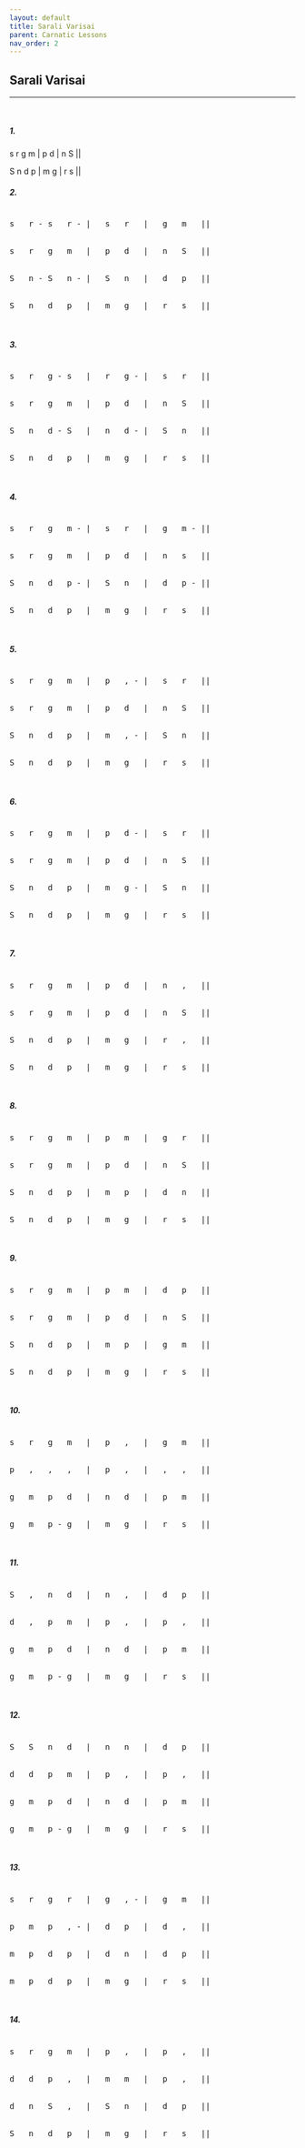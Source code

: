 ```yaml
---
layout: default
title: Sarali Varisai
parent: Carnatic Lessons
nav_order: 2
---
```


## Sarali Varisai

---
<pre>

</pre>

##### **1.**

<p>

s   r   g   m   |   p   d   |   n   S   ||


S   n   d   p   |   m   g   |   r   s   ||


</p>


##### **2.**

<pre>

s   r - s   r - |   s   r   |   g   m   ||


s   r   g   m   |   p   d   |   n   S   ||


S   n - S   n - |   S   n   |   d   p   ||


S   n   d   p   |   m   g   |   r   s   ||


</pre>

##### **3.**

<pre>

s   r   g - s   |   r   g - |   s   r   ||


s   r   g   m   |   p   d   |   n   S   ||


S   n   d - S   |   n   d - |   S   n   ||


S   n   d   p   |   m   g   |   r   s   ||


</pre>

##### **4.**

<pre>

s   r   g   m - |   s   r   |   g   m - ||


s   r   g   m   |   p   d   |   n   s   ||


S   n   d   p - |   S   n   |   d   p - ||


S   n   d   p   |   m   g   |   r   s   ||


</pre>

##### **5.**

<pre>

s   r   g   m   |   p   , - |   s   r   ||


s   r   g   m   |   p   d   |   n   S   ||


S   n   d   p   |   m   , - |   S   n   ||


S   n   d   p   |   m   g   |   r   s   ||


</pre>

##### **6.**

<pre>

s   r   g   m   |   p   d - |   s   r   ||


s   r   g   m   |   p   d   |   n   S   ||


S   n   d   p   |   m   g - |   S   n   ||


S   n   d   p   |   m   g   |   r   s   ||


</pre>

##### **7.**

<pre>

s   r   g   m   |   p   d   |   n   ,   ||


s   r   g   m   |   p   d   |   n   S   ||


S   n   d   p   |   m   g   |   r   ,   ||


S   n   d   p   |   m   g   |   r   s   ||


</pre>

##### **8.**

<pre>

s   r   g   m   |   p   m   |   g   r   ||


s   r   g   m   |   p   d   |   n   S   ||


S   n   d   p   |   m   p   |   d   n   ||


S   n   d   p   |   m   g   |   r   s   ||


</pre>

##### **9.**

<pre>

s   r   g   m   |   p   m   |   d   p   ||


s   r   g   m   |   p   d   |   n   S   ||


S   n   d   p   |   m   p   |   g   m   ||


S   n   d   p   |   m   g   |   r   s   ||


</pre>

##### **10.**

<pre>

s   r   g   m   |   p   ,   |   g   m   ||


p   ,   ,   ,   |   p   ,   |   ,   ,   ||


g   m   p   d   |   n   d   |   p   m   ||


g   m   p - g   |   m   g   |   r   s   ||


</pre>

##### **11.**

<pre>

S   ,   n   d   |   n   ,   |   d   p   ||


d   ,   p   m   |   p   ,   |   p   ,   ||


g   m   p   d   |   n   d   |   p   m   ||


g   m   p - g   |   m   g   |   r   s   ||


</pre>

##### **12.**

<pre>

S   S   n   d   |   n   n   |   d   p   ||


d   d   p   m   |   p   ,   |   p   ,   ||


g   m   p   d   |   n   d   |   p   m   ||


g   m   p - g   |   m   g   |   r   s   ||


</pre>

##### **13.**

<pre>

s   r   g   r   |   g   , - |   g   m   ||


p   m   p   , - |   d   p   |   d   ,   ||


m   p   d   p   |   d   n   |   d   p   ||


m   p   d   p   |   m   g   |   r   s   ||


</pre>

##### **14.**

<pre>

s   r   g   m   |   p   ,   |   p   ,   ||


d   d   p   ,   |   m   m   |   p   ,   ||


d   n   S   ,   |   S   n   |   d   p   ||


S   n   d   p   |   m   g   |   r   s   ||


</pre>